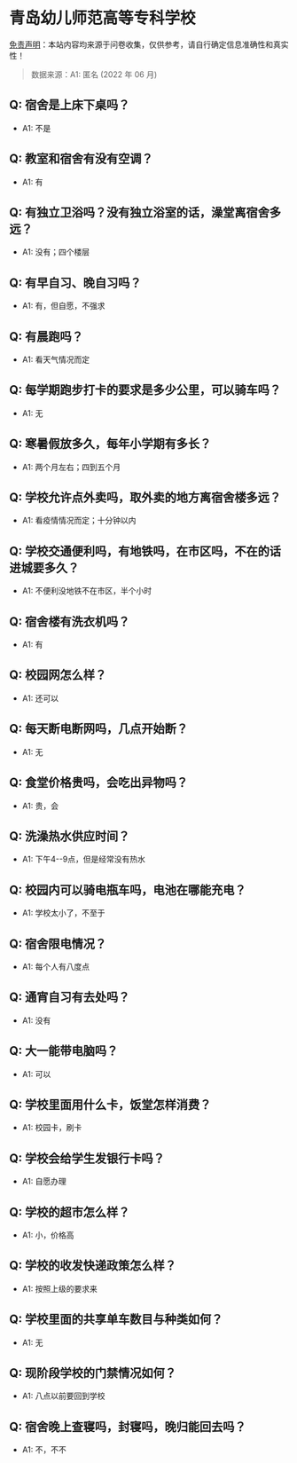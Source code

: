 # 青岛幼儿师范高等专科学校

[免责声明](https://colleges.chat/#_3)：本站内容均来源于问卷收集，仅供参考，请自行确定信息准确性和真实性！

> 数据来源：A1: 匿名 (2022 年 06 月)

## Q: 宿舍是上床下桌吗？

- A1: 不是

## Q: 教室和宿舍有没有空调？

- A1: 有

## Q: 有独立卫浴吗？没有独立浴室的话，澡堂离宿舍多远？

- A1: 没有；四个楼层

## Q: 有早自习、晚自习吗？

- A1: 有，但自愿，不强求

## Q: 有晨跑吗？

- A1: 看天气情况而定

## Q: 每学期跑步打卡的要求是多少公里，可以骑车吗？

- A1: 无

## Q: 寒暑假放多久，每年小学期有多长？

- A1: 两个月左右；四到五个月

## Q: 学校允许点外卖吗，取外卖的地方离宿舍楼多远？

- A1: 看疫情情况而定；十分钟以内

## Q: 学校交通便利吗，有地铁吗，在市区吗，不在的话进城要多久？

- A1: 不便利没地铁不在市区，半个小时

## Q: 宿舍楼有洗衣机吗？

- A1: 有

## Q: 校园网怎么样？

- A1: 还可以

## Q: 每天断电断网吗，几点开始断？

- A1: 无

## Q: 食堂价格贵吗，会吃出异物吗？

- A1: 贵，会

## Q: 洗澡热水供应时间？

- A1: 下午4--9点，但是经常没有热水

## Q: 校园内可以骑电瓶车吗，电池在哪能充电？

- A1: 学校太小了，不至于

## Q: 宿舍限电情况？

- A1: 每个人有八度点

## Q: 通宵自习有去处吗？

- A1: 没有

## Q: 大一能带电脑吗？

- A1: 可以

## Q: 学校里面用什么卡，饭堂怎样消费？

- A1: 校园卡，刷卡

## Q: 学校会给学生发银行卡吗？

- A1: 自愿办理

## Q: 学校的超市怎么样？

- A1: 小，价格高

## Q: 学校的收发快递政策怎么样？

- A1: 按照上级的要求来

## Q: 学校里面的共享单车数目与种类如何？

- A1: 无

## Q: 现阶段学校的门禁情况如何？

- A1: 八点以前要回到学校

## Q: 宿舍晚上查寝吗，封寝吗，晚归能回去吗？

- A1: 不，不不

